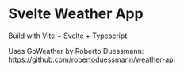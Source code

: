 # Svelte Weather App

Build with Vite + Svelte + Typescript.

Uses GoWeather by Roberto Duessmann:
https://github.com/robertoduessmann/weather-api
